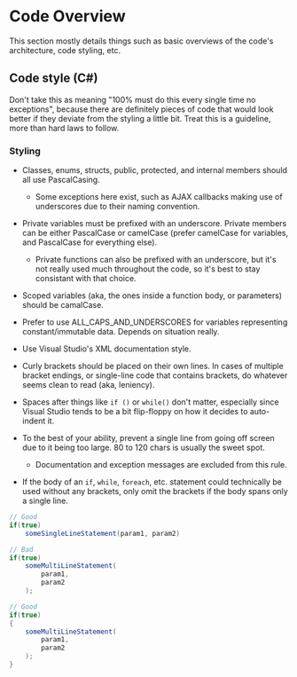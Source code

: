 # Code Overview

This section mostly details things such as basic overviews of the code's architecture, code styling, etc.

## Code style (C#)

Don't take this as meaning "100% must do this every single time no exceptions", because there are definitely pieces of code
that would look better if they deviate from the styling a little bit. Treat this is a guideline, more than hard laws to follow.

### Styling

* Classes, enums, structs, public, protected, and internal members should all use PascalCasing.
  * Some exceptions here exist, such as AJAX callbacks making use of underscores due to their naming convention.

* Private variables must be prefixed with an underscore. Private members can be either PascalCase or camelCase (prefer camelCase for variables, and PascalCase for everything else).
  * Private functions can also be prefixed with an underscore, but it's not really used much throughout the code, so it's best to stay consistant with that choice.

* Scoped variables (aka, the ones inside a function body, or parameters) should be camalCase.

* Prefer to use ALL_CAPS_AND_UNDERSCORES for variables representing constant/immutable data. Depends on situation really.

* Use Visual Studio's XML documentation style.

* Curly brackets should be placed on their own lines. In cases of multiple bracket endings, or single-line code that contains brackets, do whatever seems clean to read (aka, leniency).

* Spaces after things like `if ()` or `while()` don't matter, especially since Visual Studio tends to be a bit flip-floppy on how it decides to auto-indent it.

* To the best of your ability, prevent a single line from going off screen due to it being too large. 80 to 120 chars is usually the sweet spot.
  * Documentation and exception messages are excluded from this rule.

* If the body of an `if`, `while`, `foreach`, etc. statement could technically be used without any brackets, only omit the brackets if the body spans only a single line.

```csharp
// Good
if(true)
    someSingleLineStatement(param1, param2)

// Bad
if(true)
    someMultiLineStatement(
        param1,
        param2
    );

// Good
if(true)
{
    someMultiLineStatement(
        param1,
        param2
    );
}
```
